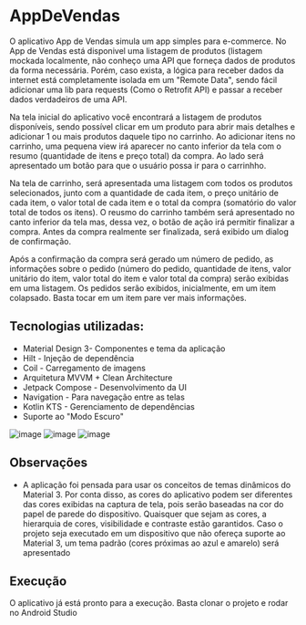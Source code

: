 # AppDeVendas

O aplicativo App de Vendas simula um app simples para e-commerce. No App de Vendas está disponivel uma listagem de produtos (listagem mockada localmente, não conheço uma API que forneça dados de produtos da forma necessária. Porém, caso exista, 
a lógica para receber dados da internet está completamente isolada em um "Remote Data", sendo fácil adicionar uma lib para requests (Como o Retrofit API) e passar a receber dados verdadeiros de uma API.

Na tela inicial do aplicativo você encontrará a listagem de produtos disponíveis, sendo possível clicar em um produto para abrir mais detalhes e adicionar 1 ou mais produtos daquele tipo no carrinho. Ao adicionar itens no carrinho, uma pequena view irá 
aparecer no canto inferior da tela com o resumo (quantidade de itens e preço total) da compra. Ao lado será apresentado um botão para que o usuário possa ir para o carrinhho.

Na tela de carrinho, será apresentada uma listagem com todos os produtos selecionados, junto com a quantidade de cada item, o preço unitário de cada item, o valor total de cada item e o total da compra (somatório do valor total de todos os itens). 
O reusmo do carrinho também será apresentado no canto inferior da tela mas, dessa vez, o botão de ação irá permitir finalizar a compra. Antes da compra realmente ser finalizada, será exibido um dialog de confirmação.

Após a confirmação da compra será gerado um número de pedido, as informações sobre o pedido (número do pedido, quantidade de itens, valor unitário do item, valor total do item e valor total da compra) serão exibidas em uma listagem. Os pedidos serão exibidos,
inicialmente, em um item colapsado. Basta tocar em um item pare ver mais informações.

## Tecnologias utilizadas:
- Material Design 3- Componentes e tema da aplicação
- Hilt - Injeção de dependência
- Coil - Carregamento de imagens
- Arquitetura MVVM + Clean Architecture
- Jetpack Compose - Desenvolvimento da UI
- Navigation - Para navegação entre as telas
- Kotlin KTS - Gerenciamento de dependências
- Suporte ao "Modo Escuro"

![image](https://github.com/WTFilipe/AppDeVendas/assets/32869667/0687d0df-aa44-4a66-95c7-608d84688f1c)
![image](https://github.com/WTFilipe/AppDeVendas/assets/32869667/c26926c3-bc79-43d9-9ffe-3298dd89b453)
![image](https://github.com/WTFilipe/AppDeVendas/assets/32869667/a3ce883e-158e-4201-b63c-50669dd9e749)


## Observações
- A aplicação foi pensada para usar os conceitos de temas dinâmicos do Material 3. Por conta disso, as cores do aplicativo podem ser diferentes das cores exibidas na captura de tela, pois serão baseadas na cor do papel de parede do dispositivo. Quaisquer que sejam as cores, a hierarquia de cores, visibilidade e contraste estão garantidos. Caso o projeto seja executado em um dispositivo que não ofereça suporte ao Material 3, um tema padrão (cores próximas ao azul e amarelo) será apresentado


## Execução
O aplicativo já está pronto para a execução. Basta clonar o projeto e rodar no Android Studio

